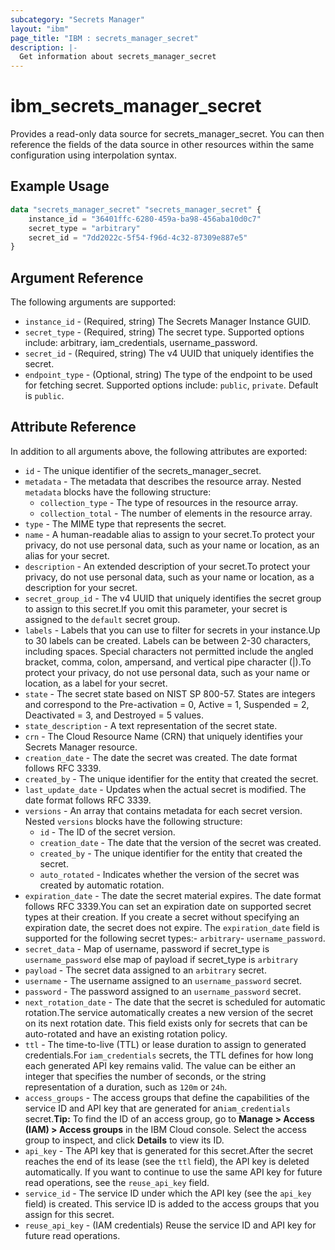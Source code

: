```yaml
---
subcategory: "Secrets Manager"
layout: "ibm"
page_title: "IBM : secrets_manager_secret"
description: |-
  Get information about secrets_manager_secret
---
```


# ibm\_secrets_manager_secret

Provides a read-only data source for secrets_manager_secret. You can then reference the fields of the data source in other resources within the same configuration using interpolation syntax.

## Example Usage

```terraform
data "secrets_manager_secret" "secrets_manager_secret" {
	instance_id = "36401ffc-6280-459a-ba98-456aba10d0c7"
	secret_type = "arbitrary"
	secret_id = "7dd2022c-5f54-f96d-4c32-87309e887e5"
}
```

## Argument Reference

The following arguments are supported:

* `instance_id` - (Required, string) The Secrets Manager Instance GUID.
* `secret_type` - (Required, string) The secret type. Supported options include: arbitrary, iam_credentials, username_password.
* `secret_id` - (Required, string) The v4 UUID that uniquely identifies the secret.
* `endpoint_type` - (Optional, string) The type of the endpoint to be used for fetching secret. Supported options include: `public`, `private`. Default is `public`.

## Attribute Reference

In addition to all arguments above, the following attributes are exported:

* `id` - The unique identifier of the secrets_manager_secret.
* `metadata` - The metadata that describes the resource array. Nested `metadata` blocks have the following structure:
	* `collection_type` - The type of resources in the resource array.
	* `collection_total` - The number of elements in the resource array.
* `type` - The MIME type that represents the secret.
* `name` - A human-readable alias to assign to your secret.To protect your privacy, do not use personal data, such as your name or location, as an alias for your secret.
* `description` - An extended description of your secret.To protect your privacy, do not use personal data, such as your name or location, as a description for your secret.
* `secret_group_id` - The v4 UUID that uniquely identifies the secret group to assign to this secret.If you omit this parameter, your secret is assigned to the `default` secret group.
* `labels` - Labels that you can use to filter for secrets in your instance.Up to 30 labels can be created. Labels can be between 2-30 characters, including spaces. Special characters not permitted include the angled bracket, comma, colon, ampersand, and vertical pipe character (|).To protect your privacy, do not use personal data, such as your name or location, as a label for your secret.
* `state` - The secret state based on NIST SP 800-57. States are integers and correspond to the Pre-activation = 0, Active = 1,  Suspended = 2, Deactivated = 3, and Destroyed = 5 values.
* `state_description` - A text representation of the secret state.
* `crn` - The Cloud Resource Name (CRN) that uniquely identifies your Secrets Manager resource.
* `creation_date` - The date the secret was created. The date format follows RFC 3339.
* `created_by` - The unique identifier for the entity that created the secret.
* `last_update_date` - Updates when the actual secret is modified. The date format follows RFC 3339.
* `versions` - An array that contains metadata for each secret version. Nested `versions` blocks have the following structure:
	* `id` - The ID of the secret version.
	* `creation_date` - The date that the version of the secret was created.
	* `created_by` - The unique identifier for the entity that created the secret.
	* `auto_rotated` - Indicates whether the version of the secret was created by automatic rotation.
* `expiration_date` - The date the secret material expires. The date format follows RFC 3339.You can set an expiration date on supported secret types at their creation. If you create a secret without specifying an expiration date, the secret does not expire. The `expiration_date` field is supported for the following secret types:- `arbitrary`- `username_password`.
* `secret_data` - Map of username, password if secret_type is `username_password` else map of payload if secret_type is `arbitrary`
* `payload` - The secret data assigned to an `arbitrary` secret.
* `username` - The username assigned to an  `username_password` secret.
* `password` - The password assigned to an  `username_password` secret.
* `next_rotation_date` - The date that the secret is scheduled for automatic rotation.The service automatically creates a new version of the secret on its next rotation date. This field exists only for secrets that can be auto-rotated and have an existing rotation policy.
* `ttl` - The time-to-live (TTL) or lease duration to assign to generated credentials.For `iam_credentials` secrets, the TTL defines for how long each generated API key remains valid. The value can be either an integer that specifies the number of seconds, or the string representation of a duration, such as `120m` or `24h`.
* `access_groups` - The access groups that define the capabilities of the service ID and API key that are generated for an`iam_credentials` secret.**Tip:** To find the ID of an access group, go to **Manage > Access (IAM) > Access groups** in the IBM Cloud console. Select the access group to inspect, and click **Details** to view its ID.
* `api_key` - The API key that is generated for this secret.After the secret reaches the end of its lease (see the `ttl` field), the API key is deleted automatically. If you want to continue to use the same API key for future read operations, see the `reuse_api_key` field.
* `service_id` - The service ID under which the API key (see the `api_key` field) is created. This service ID is added to the access groups that you assign for this secret.
* `reuse_api_key` - (IAM credentials) Reuse the service ID and API key for future read operations.